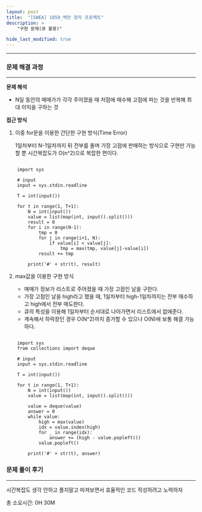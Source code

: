 ```yaml
---
layout: post
title:  "[SWEA] 1859_백만 장자 프로젝트"
description: >
    "구현 문제(큐 활용)"

hide_last_modified: true
---
```

***
### 문제 해결 과정
***
**문제 해석**
- N일 동안의 매매가가 각각 주어졌을 때 저점에 매수해 고점에 파는 것을 반복해 최대 이익을 구하는 것

**접근 방식**   
1. 이중 for문을 이용한 간단한 구현 방식(Time Error)   

    1일차부터 N-1일차까지 뒤 전부를 돌며 가장 고점에 판매하는 방식으로 구현만 가능할 뿐 시간복잡도가 O(n^2)으로 복잡한 편이다.   

```

    import sys

    # input
    input = sys.stdin.readline

    T = int(input())

    for t in range(1, T+1):
        N = int(input())
        value = list(map(int, input().split()))
        result = 0
        for i in range(N-1):
            tmp = 0
            for j in range(i+1, N):
                if value[i] < value[j]:
                    tmp = max(tmp, value[j]-value[i])
            result += tmp

        print('#' + str(t), result)

```

2. max값을 이용한 구현 방식   

    - 매매가 정보가 리스트로 주어졌을 때 가장 고점인 날을 구한다.
    - 가장 고점인 날을 high라고 했을 때, 1일차부터 high-1일차까지는 전부 매수하고 high에서 전부 매도한다.
    - 큐의 특성을 이용해 1일차부터 순서대로 나아가면서 리스트에서 없애준다. 
    - 계속해서 하락장인 경우 O(N^2)까지 증가할 수 있으나 O(N)에 보통 해결 가능하다.   

```

    import sys
    from collections import deque

    # input
    input = sys.stdin.readline

    T = int(input())

    for t in range(1, T+1):
        N = int(input())
        value = list(map(int, input().split()))

        value = deque(value)
        answer = 0
        while value:
            high = max(value)
            idx = value.index(high)
            for _ in range(idx):
                answer += (high - value.popleft())
            value.popleft()

        print('#' + str(t), answer)

```

### 문제 풀이 후기
***
시간복잡도 생각 안하고 풀지말고 따져보면서 효율적인 코드 작성하려고 노력하자

총 소요시간: 0H 30M